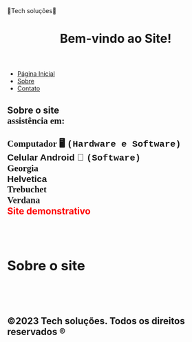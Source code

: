 

<head>🚀Tech soluções🚀 <head>
    
</head> <body>
    <header>
        <h1>Bem-vindo ao Site!</h1>
    </header> <nav>
        <ul>            
<li><a href="#">Página
            Inicial</a></li> <li><a
            href="#">Sobre</a></li> <li><a
            href="#">Contato</a></li>
        </ul> </nav> <main>
        <section> 
           <h2> <font>Sobre o site </font> <br  />
            <font face="Times new roman">assistência em:</font> <br />
            <br />
            <font face="Times new roman">Computador 🖥️ <font face="Courier">(Hardware e Software) </font> </font> <br />    
       <font face="Arial">Celular Android 📱 <font face="Courier">(Software) </font> </font> <br /> 
  <font face="Georgia"> Georgia </font> <br />
  <font face="Helvetica"> Helvetica </font> <br />
  <font face="Tribuchet"> Trebuchet </font> <br />
  <font face="Verdana"> Verdana </font> <br />
            <font color="#FF0000">Site demonstrativo</font>
 <footer>
<br>
     <br>
   <h2>  <font>Sobre o site </font> </h1>
       <br  />
       <br  />
<p>&copy;2023 Tech soluções. Todos
    os direitos reservados ® </p> </footer>
